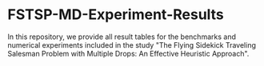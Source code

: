 # FSTSP-MD-Experiment-Results
In this repository, we provide all result tables for the benchmarks and numerical experiments included in the study "The Flying Sidekick Traveling Salesman Problem with Multiple Drops: An
Effective Heuristic Approach".
